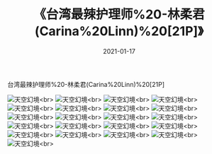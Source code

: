 ﻿---
layout: post
title: 《台湾最辣护理师%20-林柔君(Carina%20Linn)%20[21P]》
date: 2021-01-17
img: http://photo.orgx.cf/性感/2021/台湾最辣护理师%20-林柔君(Carina%20Linn)%20[21P]/000.jpg
tags: [美女,性感,泳衣]
---

台湾最辣护理师%20-林柔君(Carina%20Linn)%20[21P]



![天空幻境](http://photo.orgx.cf/性感/2021/台湾最辣护理师%20-林柔君(Carina%20Linn)%20[21P]/001.jpg''天空幻境'')<br>
![天空幻境](http://photo.orgx.cf/性感/2021/台湾最辣护理师%20-林柔君(Carina%20Linn)%20[21P]/002.jpg''天空幻境'')<br>
![天空幻境](http://photo.orgx.cf/性感/2021/台湾最辣护理师%20-林柔君(Carina%20Linn)%20[21P]/003.jpg''天空幻境'')<br>
![天空幻境](http://photo.orgx.cf/性感/2021/台湾最辣护理师%20-林柔君(Carina%20Linn)%20[21P]/004.jpg''天空幻境'')<br>
![天空幻境](http://photo.orgx.cf/性感/2021/台湾最辣护理师%20-林柔君(Carina%20Linn)%20[21P]/005.jpg''天空幻境'')<br>
![天空幻境](http://photo.orgx.cf/性感/2021/台湾最辣护理师%20-林柔君(Carina%20Linn)%20[21P]/006.jpg''天空幻境'')<br>
![天空幻境](http://photo.orgx.cf/性感/2021/台湾最辣护理师%20-林柔君(Carina%20Linn)%20[21P]/007.jpg''天空幻境'')<br>
![天空幻境](http://photo.orgx.cf/性感/2021/台湾最辣护理师%20-林柔君(Carina%20Linn)%20[21P]/008.jpg''天空幻境'')<br>
![天空幻境](http://photo.orgx.cf/性感/2021/台湾最辣护理师%20-林柔君(Carina%20Linn)%20[21P]/009.jpg''天空幻境'')<br>
![天空幻境](http://photo.orgx.cf/性感/2021/台湾最辣护理师%20-林柔君(Carina%20Linn)%20[21P]/010.jpg''天空幻境'')<br>
![天空幻境](http://photo.orgx.cf/性感/2021/台湾最辣护理师%20-林柔君(Carina%20Linn)%20[21P]/011.jpg''天空幻境'')<br>
![天空幻境](http://photo.orgx.cf/性感/2021/台湾最辣护理师%20-林柔君(Carina%20Linn)%20[21P]/012.jpg''天空幻境'')<br>
![天空幻境](http://photo.orgx.cf/性感/2021/台湾最辣护理师%20-林柔君(Carina%20Linn)%20[21P]/013.jpg''天空幻境'')<br>
![天空幻境](http://photo.orgx.cf/性感/2021/台湾最辣护理师%20-林柔君(Carina%20Linn)%20[21P]/014.jpg''天空幻境'')<br>
![天空幻境](http://photo.orgx.cf/性感/2021/台湾最辣护理师%20-林柔君(Carina%20Linn)%20[21P]/015.jpg''天空幻境'')<br>
![天空幻境](http://photo.orgx.cf/性感/2021/台湾最辣护理师%20-林柔君(Carina%20Linn)%20[21P]/016.jpg''天空幻境'')<br>
![天空幻境](http://photo.orgx.cf/性感/2021/台湾最辣护理师%20-林柔君(Carina%20Linn)%20[21P]/017.jpg''天空幻境'')<br>
![天空幻境](http://photo.orgx.cf/性感/2021/台湾最辣护理师%20-林柔君(Carina%20Linn)%20[21P]/018.jpg''天空幻境'')<br>
![天空幻境](http://photo.orgx.cf/性感/2021/台湾最辣护理师%20-林柔君(Carina%20Linn)%20[21P]/019.jpg''天空幻境'')<br>
![天空幻境](http://photo.orgx.cf/性感/2021/台湾最辣护理师%20-林柔君(Carina%20Linn)%20[21P]/020.jpg''天空幻境'')<br>
![天空幻境](http://photo.orgx.cf/性感/2021/台湾最辣护理师%20-林柔君(Carina%20Linn)%20[21P]/021.jpg''天空幻境'')<br>
